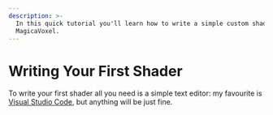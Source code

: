 ```yaml
---
description: >-
  In this quick tutorial you'll learn how to write a simple custom shader for
  MagicaVoxel.
---
```


# Writing Your First Shader

To write your first shader all you need is a simple text editor: my favourite is [Visual Studio Code](https://code.visualstudio.com/), but anything will be just fine.



